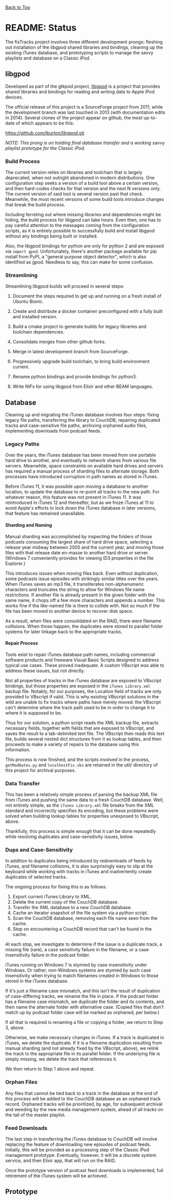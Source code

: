 [Back to Top](../README.md)

# README: Status

The fixTracks project involves three different development prongs: fleshing
out installation of the libgpod shared libraries and bindings, cleaning up the
existing iTunes database, and prototyping scripts to manage the savvy playlists
and database on a Classic iPod.

## libgpod

Developed as part of the gtkpod project, [libgpod](http://www.gtkpod.org/libgpod/)
is a project that provides shared libraries and bindings for reading and writing
data to Apple iPod devices.

The official release of this project is a SourceForge project from 2011, while
the development branch was last touched in 2013 (with documentation edits in
2014). Several clones of the project appear on github, the most up-to-date of
which appears to be this:

  https://github.com/jburton/libgpod.git

_NOTE: This prong is on holding final database transfer and a working_ savvy
_playlist prototype for the Classic iPod._

### Build Process

The current version relies on libraries and toolchain that is largely deprecated,
when not outright abandoned in modern distributions. One configuration step
seeks a version of a build tool above a certain version, and then hard-codes
checks for that version and the next N versions only. The current version of
said tool is several version past that check. Meanwhile, the most recent versions
of some build tools introduce changes that break the build process.

Including ferreting out where missing libraries and dependencies might be hiding,
the build process for libgpod can take hours. Even then, one has to pay careful
attention to the messages coming from the configuration scripts, as it is
entirely possible to successfully build and install libgpod without any bindings
being built or installed.

Also, the libgpod bindings for python are only for python 2 and are exposed via
`import gpod`. Unfortunately, there's another package available for pip
install from PyPI, a "general purpose object detector", which is also identified
as gpod. Needless to say, this can make for some confusion.

### Streamlining

Streamlining libgpod builds will proceed in several steps:

 1. Document the steps required to get up and running on a fresh install of
 Ubuntu Bionic.

 2. Create and distribute a docker container preconfigured with a fully built
 and installed version.

 3. Build a cmake project to generate builds for legacy libraries and toolchain
 dependencies.

 4. Consolidate merges from other github forks.

 5. Merge in latest development branch from SourceForge.

 6. Progressively upgrade build toolchain, to bring build environment current.

 7. Rename python bindings and provide bindings for python3.

 8. Write NIFs for using libgpod from Elixir and other BEAM languages.

## Database

Cleaning up and migrating the iTunes database involves four steps: fixing legacy
file paths, transferring the library to CouchDB, repairing duplicated tracks and
case-sensitive file paths, archiving orphaned audio files, implementing downloads
from podcast feeds.

### Legacy Paths

Over the years, the iTunes database has been moved from one portable hard drive
to another, and eventually to network shares from various file servers. Meanwhile,
space constraints on available hard drives and servers has required a manual
process of sharding files to alternate storage. Both processes have introduced
corruption in path names as stored in iTunes.

Before iTunes 11, it was possible upon moving a database to another location,
to update the database to re-point all tracks to the new path. For whatever
reason, this feature was not present in iTunes 11. It was reintroduced in
iTunes 12 and thereafter, but as we froze iTunes at 11 to avoid Apple's efforts
to lock down the iTunes database in later versions, that feature has remained
unavailable.

#### Sharding and Naming

Manual sharding was accomplished by inspecting the folders of those podcasts
consuming the largest share of hard drive space, selecting a release year midway
between 2005 and the current year, and moving those files with that release date
en-masse to another hard drive or server. (Windows 7 conveniently provides for
viewing ID3 properties in the file Explorer.)

This introduces issues when moving files back. Even without duplication, some
podcasts issue episodes with strikingly similar titles over the years. When
iTunes saves an mp3 file, it transliterates non-alphanumeric characters and
truncates the string to allow for Windows file name restrictions. If another
file is already present in the given folder with the same name, it chops off a
few more characters and appends a number. This works fine if the like-named file
is there to collide with. Not so much if the file has been moved to another
device to recover disk space.

As a result, when files were consolidated on the RAID, there were filename
collisions. When those happen, the duplicates were stored to parallel folder
systems for later linkage back to the appropriate tracks.

#### Repair Process

Tools exist to repair iTunes database path names, including commercial software
products and freeware Visual Basic Scripts designed to address typical use cases.
These proved inadequate. A custom VBscript was able to address these issues, but
not directly.

Not all properties of tracks in the iTunes database are exposed to VBscript
bindings, but those properties are exposed in the `iTunes Library.xml` backup file.
Notably, for our purposes, the Location field of tracks are only provided to
VBscript if valid. This is why existing VBscript solutions in the wild are unable
to fix tracks where paths have merely moved: the VBscript can't determine where
the track path used to be in order to change it to where it is supposed to be.

Thus for our solution, a python script reads the XML backup file, extracts
necessary fields, together with fields that are exposed to VBscript, and saves
the result to a tab-delimited text file. The VBscript then reads this text file,
builds several nested dict structures from it as lookup tables, and then proceeds
to make a variety of repairs to the database using this information.

This process is now finished, and the scripts involved in the process,
`getModDates.py` and `localhostFix.vbs` are retained in the util/ directory of
this project for archival purposes.

### Data Transfer

This has been a relatively simple process of parsing the backup XML file from
iTunes and pushing the same data to a fresh CouchDB database. Well, not entirely
simple, as the `iTunes Library.xml` file breaks from the XML standard and
incorrectly specifies its encoding, but these problems were solved when building
lookup tables for properties unexposed to VBscript, above.

Thankfully, this process is simple enough that it can be done repeatedly while
resolving duplicates and case-sensitivity issues, below.

### Dups and Case-Sensitivity

In addition to duplicates being introduced by redownloads of feeds by iTunes,
and filename collisions, it is also surprisingly easy to slip at the keyboard
while working with tracks in iTunes and inadvertently create duplicates of
selected tracks.

The ongoing process for fixing this is as follows:

  1. Export current iTunes Library to XML.
  2. Delete the current copy of the CouchDB database.
  3. Transfer the XML database to a new CouchDB database.
  4. Cache an iterator snapshot of the file system via a python script.
  5. Scan the CouchDB database, removing each file name seen from the cache.
  6. Stop on encountering a CouchDB record that can't be found in the cache.

At each stop, we investigate to determine if the issue is a duplicate track, a
missing file (rare), a case sensitivity failure in the filename, or a case
insensitivity failure in the podcast folder.

iTunes running on Windows 7 is stymied by case insensitivity under Windows. Or
rather, non-Windows systems are stymied by such case insensitivity when trying
to match filenames created in Windows to those stored in the iTunes database.

If it's just a filename case mismatch, and this isn't the result of duplication
of case-differing tracks, we rename the file in place. If the podcast folder has
a filename case mismatch, we duplicate the folder and its contents, and then
name the alternate folder with alternative case. (Copied files that don't match
up by podcast folder case will be marked as orphaned, per below.)

If all that is required is renaming a file or copying a folder, we return to
Step 3, above.

Otherwise, we make necessary changes in iTunes. If a track is
duplicated in iTunes, we delete the duplicate. If it is a filename duplication
resulting from manual sharding (and not already fixed by the VBscript, above),
we relink the track to the appropriate file in its parallel folder. If the
underlying file is simply missing, we delete the track that references it.

We then return to Step 1 above and repeat.

### Orphan Files

Any files that cannot be tied back to a track in the database at the end of this
process will be added to the CouchDB database as an orphaned track record.
Orphaned tracks will be prioritized, by age, for subsequent archival and weeding
by the new media management system, ahead of all tracks on the tail of the
master playlist.

### Feed Downloads

The last step in transferring the iTunes database to CouchDB will involve
replacing the feature of downloading new episodes of podcast feeds. Initially,
this will be provided as a processing step of the Classic iPod management
prototype. Eventually, however, it will be a discrete system service, and then
Elixir app, that will run on the RAID.

Once the prototype version of podcast feed downloads is implemented, full
retirement of the iTunes system will be achieved.

## Prototype
